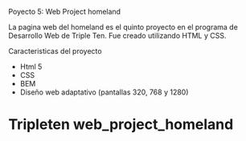 Poyecto 5: Web Project homeland

La pagina web del homeland es el quinto proyecto en el programa de Desarrollo Web de Triple Ten. Fue creado utilizando HTML y CSS.

Caracteristicas del proyecto

- Html 5
- CSS
- BEM
- Diseño web adaptativo (pantallas 320, 768 y 1280)

# Tripleten web_project_homeland
